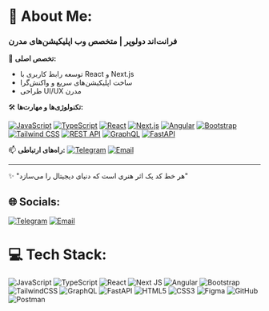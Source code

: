 # 💫 About Me:
### فرانت‌اند دولوپر | متخصص وب اپلیکیشن‌های مدرن

💼 **تخصص اصلی:**
- توسعه رابط کاربری با React و Next.js
- ساخت اپلیکیشن‌های سریع و واکنش‌گرا
- طراحی UI/UX مدرن

🛠 **تکنولوژی‌ها و مهارت‌ها:**

[![JavaScript](https://img.shields.io/badge/-JavaScript-F7DF1E?style=flat&logo=javascript&logoColor=black)](https://developer.mozilla.org/en-US/docs/Web/JavaScript)
[![TypeScript](https://img.shields.io/badge/-TypeScript-3178C6?style=flat&logo=typescript&logoColor=white)](https://www.typescriptlang.org/)
[![React](https://img.shields.io/badge/-React-61DAFB?style=flat&logo=react&logoColor=black)](https://reactjs.org/)
[![Next.js](https://img.shields.io/badge/-Next.js-000000?style=flat&logo=next.js&logoColor=white)](https://nextjs.org/)
[![Angular](https://img.shields.io/badge/-Angular-DD0031?style=flat&logo=angular&logoColor=white)](https://angular.io/)
[![Bootstrap](https://img.shields.io/badge/-Bootstrap-7952B3?style=flat&logo=bootstrap&logoColor=white)](https://getbootstrap.com/)
[![Tailwind CSS](https://img.shields.io/badge/-Tailwind_CSS-06B6D4?style=flat&logo=tailwind-css&logoColor=white)](https://tailwindcss.com/)
[![REST API](https://img.shields.io/badge/-REST_API-FF6F00?style=flat&logo=rest&logoColor=white)](https://en.wikipedia.org/wiki/REST)
[![GraphQL](https://img.shields.io/badge/-GraphQL-E10098?style=flat&logo=graphql&logoColor=white)](https://graphql.org/)
[![FastAPI](https://img.shields.io/badge/-FastAPI-009688?style=flat&logo=fastapi&logoColor=white)](https://fastapi.tiangolo.com/)

📫 **راه‌های ارتباطی:**
[![Telegram](https://img.shields.io/badge/-Telegram-0088cc?style=flat&logo=telegram)](https://t.me/mhdiorrx)
[![Email](https://img.shields.io/badge/-Email-D14836?style=flat&logo=gmail)](mailto:mhdihaghi@gmail.com)




---
✨ "هر خط کد یک اثر هنری است که دنیای دیجیتال را می‌سازد"

## 🌐 Socials:
[![Telegram](https://img.shields.io/badge/Telegram-0088cc.svg?logo=telegram&logoColor=white)](https://t.me/mhdiorrx)
[![Email](https://img.shields.io/badge/-Email-D14836?style=flat&logo=gmail)](mailto:mhdihaghi@gmail.com)

# 💻 Tech Stack:
![JavaScript](https://img.shields.io/badge/javascript-%23323330.svg?style=for-the-badge&logo=javascript&logoColor=%23F7DF1E)
![TypeScript](https://img.shields.io/badge/typescript-%23007ACC.svg?style=for-the-badge&logo=typescript&logoColor=white)
![React](https://img.shields.io/badge/react-%2320232a.svg?style=for-the-badge&logo=react&logoColor=%2361DAFB)
![Next JS](https://img.shields.io/badge/Next-black?style=for-the-badge&logo=next.js&logoColor=white)
![Angular](https://img.shields.io/badge/angular-%23DD0031.svg?style=for-the-badge&logo=angular&logoColor=white)
![Bootstrap](https://img.shields.io/badge/bootstrap-%238511FA.svg?style=for-the-badge&logo=bootstrap&logoColor=white)
![TailwindCSS](https://img.shields.io/badge/tailwindcss-%2338B2AC.svg?style=for-the-badge&logo=tailwind-css&logoColor=white)
![GraphQL](https://img.shields.io/badge/-GraphQL-E10098?style=for-the-badge&logo=graphql&logoColor=white)
![FastAPI](https://img.shields.io/badge/FastAPI-005571?style=for-the-badge&logo=fastapi)
![HTML5](https://img.shields.io/badge/html5-%23E34F26.svg?style=for-the-badge&logo=html5&logoColor=white)
![CSS3](https://img.shields.io/badge/css3-%231572B6.svg?style=for-the-badge&logo=css3&logoColor=white)
![Figma](https://img.shields.io/badge/figma-%23F24E1E.svg?style=for-the-badge&logo=figma&logoColor=white)
![GitHub](https://img.shields.io/badge/github-%23121011.svg?style=for-the-badge&logo=github&logoColor=white)
![Postman](https://img.shields.io/badge/Postman-FF6C37?style=for-the-badge&logo=postman&logoColor=white)

<!-- Proudly created with GPRM ( https://gprm.itsvg.in ) -->

